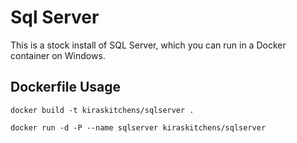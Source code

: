 # Sql Server

This is a stock install of SQL Server, which you can run in a Docker container on Windows.

## Dockerfile Usage 

```
docker build -t kiraskitchens/sqlserver .
```

```
docker run -d -P --name sqlserver kiraskitchens/sqlserver
```